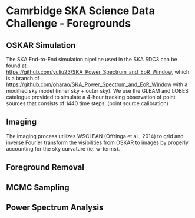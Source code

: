 # Camrbidge SKA Science Data Challenge - Foregrounds
## OSKAR Simulation
The SKA End-to-End simulation pipeline used in the SKA SDC3 can be found at
https://github.com/ycliu23/SKA_Power_Spectrum_and_EoR_Window, 
which is a branch of https://github.com/oharao/SKA_Power_Spectrum_and_EoR_Window with a modified sky model (inner sky + outer sky). We use the GLEAM and LOBES catalogue provided to simulate a 4-hour tracking observation of point sources that consists of 1440 time steps.
(point source calibration)
## Imaging
The imaging process utilizes WSCLEAN (Offringa et al., 2014) to grid and inverse Fourier transform the visibilities from OSKAR to images by properly accounting for the sky curvature (ie. w-terms).
## Foreground Removal
## MCMC Sampling
## Power Spectrum Analysis
